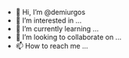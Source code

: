- 👋 Hi, I’m @demiurgos
- 👀 I’m interested in ...
- 🌱 I’m currently learning ...
- 💞️ I’m looking to collaborate on ...
- 📫 How to reach me ...

<!---
demiursos/demiursos is a ✨ special ✨ repository because its `README.md` (this file) appears on your GitHub profile.
You can click the Preview link to take a look at your changes.
--->
